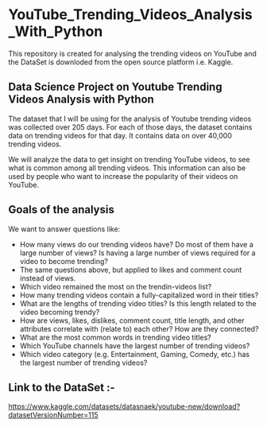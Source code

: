 # YouTube_Trending_Videos_Analysis_With_Python
This repository is created for analysing the trending videos on YouTube and the DataSet is downloded from the open source platform i.e. Kaggle.

## Data Science Project on Youtube Trending Videos Analysis with Python
The dataset that I will be using for the analysis of Youtube trending videos was collected over 205 days. For each of those days, the dataset contains data on trending videos for that day. It contains data on over 40,000 trending videos.

We will analyze the data to get insight on trending YouTube videos, to see what is common among all trending videos. This information can also be used by people who want to increase the popularity of their videos on YouTube.

## Goals of the analysis
We want to answer questions like:
- How many views do our trending videos have? Do most of them have a large number of views? Is having a large number of views required for a video to become trending?
- The same questions above, but applied to likes and comment count instead of views.
- Which video remained the most on the trendin-videos list?
- How many trending videos contain a fully-capitalized word in their titles?
- What are the lengths of trending video titles? Is this length related to the video becoming trendy?
- How are views, likes, dislikes, comment count, title length, and other attributes correlate with (relate to) each other? How are they connected?
- What are the most common words in trending video titles?
- Which YouTube channels have the largest number of trending videos?
- Which video category (e.g. Entertainment, Gaming, Comedy, etc.) has the largest number of trending videos?

## Link to the DataSet :- 
https://www.kaggle.com/datasets/datasnaek/youtube-new/download?datasetVersionNumber=115

